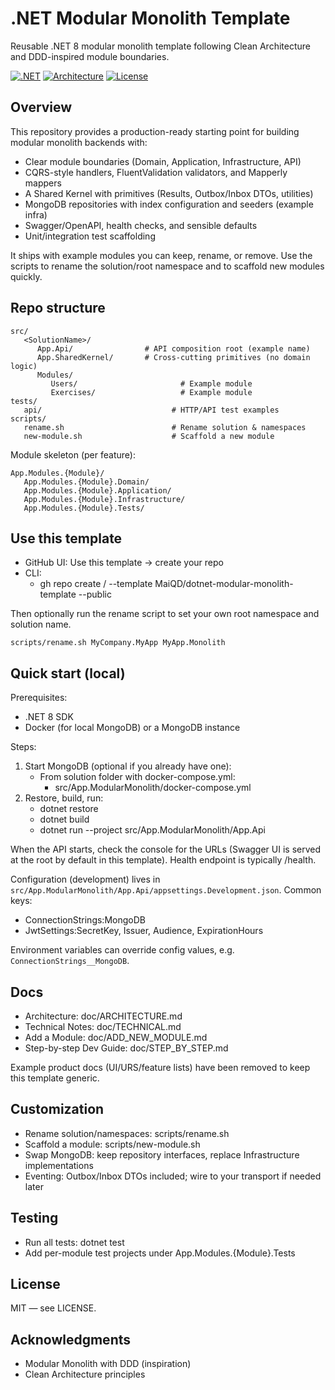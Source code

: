 # .NET Modular Monolith Template

Reusable .NET 8 modular monolith template following Clean Architecture and DDD-inspired module boundaries.

[![.NET](https://img.shields.io/badge/.NET-8.0-blue.svg)](https://dotnet.microsoft.com/download/dotnet/8.0)
[![Architecture](https://img.shields.io/badge/Architecture-Modular%20Monolith-green.svg)](https://github.com/MaiQD/modular-monolith-with-ddd)
[![License](https://img.shields.io/badge/License-MIT-yellow.svg)](LICENSE)

## Overview

This repository provides a production-ready starting point for building modular monolith backends with:
- Clear module boundaries (Domain, Application, Infrastructure, API)
- CQRS-style handlers, FluentValidation validators, and Mapperly mappers
- A Shared Kernel with primitives (Results, Outbox/Inbox DTOs, utilities)
- MongoDB repositories with index configuration and seeders (example infra)
- Swagger/OpenAPI, health checks, and sensible defaults
- Unit/integration test scaffolding

It ships with example modules you can keep, rename, or remove. Use the scripts to rename the solution/root namespace and to scaffold new modules quickly.

## Repo structure

```
src/
   <SolutionName>/
      App.Api/                # API composition root (example name)
      App.SharedKernel/       # Cross-cutting primitives (no domain logic)
      Modules/
         Users/                       # Example module
         Exercises/                   # Example module
tests/
   api/                             # HTTP/API test examples
scripts/
   rename.sh                        # Rename solution & namespaces
   new-module.sh                    # Scaffold a new module
```

Module skeleton (per feature):
```
App.Modules.{Module}/
   App.Modules.{Module}.Domain/
   App.Modules.{Module}.Application/
   App.Modules.{Module}.Infrastructure/
   App.Modules.{Module}.Tests/
```

## Use this template

- GitHub UI: Use this template → create your repo
- CLI:
   - gh repo create <owner>/<repo> --template MaiQD/dotnet-modular-monolith-template --public

Then optionally run the rename script to set your own root namespace and solution name.

```
scripts/rename.sh MyCompany.MyApp MyApp.Monolith
```

## Quick start (local)

Prerequisites:
- .NET 8 SDK
- Docker (for local MongoDB) or a MongoDB instance

Steps:
1) Start MongoDB (optional if you already have one):
    - From solution folder with docker-compose.yml:
       - src/App.ModularMonolith/docker-compose.yml
2) Restore, build, run:
    - dotnet restore
    - dotnet build
    - dotnet run --project src/App.ModularMonolith/App.Api

When the API starts, check the console for the URLs (Swagger UI is served at the root by default in this template). Health endpoint is typically /health.

Configuration (development) lives in `src/App.ModularMonolith/App.Api/appsettings.Development.json`. Common keys:
- ConnectionStrings:MongoDB
- JwtSettings:SecretKey, Issuer, Audience, ExpirationHours

Environment variables can override config values, e.g. `ConnectionStrings__MongoDB`.

## Docs

- Architecture: doc/ARCHITECTURE.md
- Technical Notes: doc/TECHNICAL.md
- Add a Module: doc/ADD_NEW_MODULE.md
- Step-by-step Dev Guide: doc/STEP_BY_STEP.md

Example product docs (UI/URS/feature lists) have been removed to keep this template generic.

## Customization

- Rename solution/namespaces: scripts/rename.sh
- Scaffold a module: scripts/new-module.sh <ModuleName> <RootNamespace>
- Swap MongoDB: keep repository interfaces, replace Infrastructure implementations
- Eventing: Outbox/Inbox DTOs included; wire to your transport if needed later

## Testing

- Run all tests: dotnet test
- Add per-module test projects under App.Modules.{Module}.Tests

## License

MIT — see LICENSE.

## Acknowledgments

- Modular Monolith with DDD (inspiration)
- Clean Architecture principles
